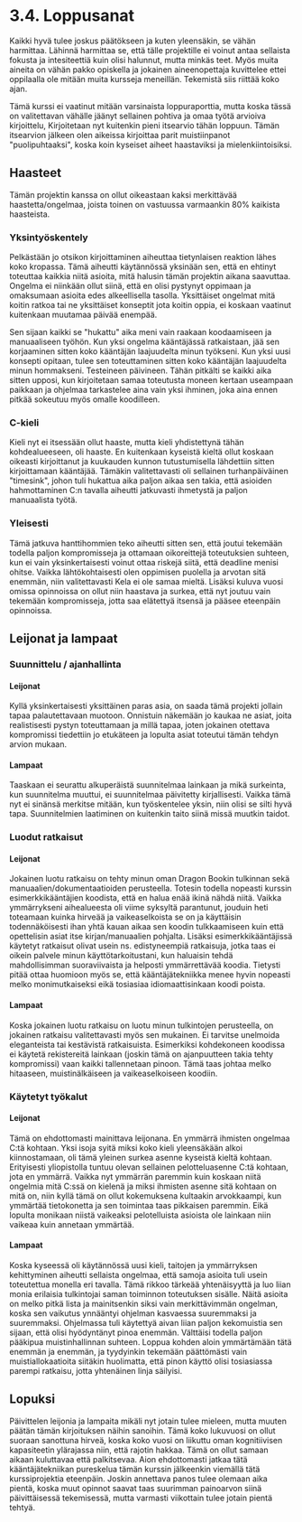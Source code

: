 # 3.4. Loppusanat

Kaikki hyvä tulee joskus päätökseen ja kuten yleensäkin, se vähän harmittaa.
Lähinnä harmittaa se, että tälle projektille ei voinut antaa sellaista fokusta
ja intesiteettiä kuin olisi halunnut, mutta minkäs teet. Myös muita aineita
on vähän pakko opiskella ja jokainen aineenopettaja kuvittelee ettei oppilaalla
ole mitään muita kursseja meneillän. Tekemistä siis riittää koko ajan. 

Tämä kurssi ei vaatinut mitään varsinaista loppuraporttia, mutta koska tässä
on valitettavan vähälle jäänyt sellainen pohtiva ja omaa työtä arvioiva 
kirjoittelu, Kirjoitetaan nyt kuitenkin pieni itsearvio tähän loppuun. 
Tämän itsearvion jälkeen olen aikeissa kirjoittaa parit muistiinpanot
"puolipuhtaaksi", koska koin kyseiset aiheet haastaviksi ja mielenkiintoisiksi.


## Haasteet

Tämän projektin kanssa on ollut oikeastaan kaksi merkittävää haastetta/ongelmaa,
joista toinen on vastuussa varmaankin 80% kaikista haasteista.

### Yksintyöskentely

Pelkästään jo otsikon kirjoittaminen aiheuttaa tietynlaisen reaktion lähes 
koko kropassa. Tämä aiheutti käytännössä yksinään sen, että en ehtinyt
toteuttaa kaikkia niitä asioita, mitä halusin tämän projektin aikana saavuttaa.
Ongelma ei niinkään ollut siinä, että en olisi pystynyt oppimaan ja omaksumaan
asioita edes alkeellisella tasolla. Yksittäiset ongelmat mitä koitin ratkoa tai
ne yksittäiset konseptit jota koitin oppia, ei koskaan vaatinut kuitenkaan
muutamaa päivää enempää.

Sen sijaan kaikki se "hukattu" aika meni vain raakaan koodaamiseen ja manuaaliseen
työhön. Kun yksi ongelma kääntäjässä ratkaistaan, jää sen korjaaminen sitten
koko kääntäjän laajuudelta minun työkseni. Kun yksi uusi konsepti opitaan,
tulee sen toteuttaminen sitten koko kääntäjän laajuudelta minun hommakseni.
Testeineen päivineen. Tähän pitkälti se kaikki aika sitten upposi, kun 
kirjoitetaan samaa toteutusta moneen kertaan useampaan paikkaan ja ohjelmaa
tarkastelee aina vain yksi ihminen, joka aina ennen pitkää sokeutuu myös
omalle koodilleen.

### C-kieli

Kieli nyt ei itsessään ollut haaste, mutta kieli yhdistettynä tähän kohdealueeseen,
oli haaste. En kuitenkaan kyseistä kieltä ollut koskaan oikeasti kirjoittanut
ja kuukauden kunnon tutustumisella lähdettiin sitten kirjoittamaan kääntäjää.
Tämäkin valitettavasti oli sellainen turhanpäiväinen "timesink", johon tuli
hukattua aika paljon aikaa sen takia, että asioiden hahmottaminen C:n tavalla
aiheutti jatkuvasti ihmetystä ja paljon manuaalista työtä.

### Yleisesti

Tämä jatkuva hanttihommien teko aiheutti sitten sen, että joutui tekemään
todella paljon kompromisseja ja ottamaan oikoreittejä toteutuksien suhteen,
kun ei vain yksinkertaisesti voinut ottaa riskejä siitä, että deadline menisi
ohitse. Vaikka lähtökohtaisesti olen oppimisen puolella ja arvotan sitä
enemmän, niin valitettavasti Kela ei ole samaa mieltä. Lisäksi kuluva vuosi 
omissa opinnoissa on ollut niin haastava ja surkea, että nyt joutuu vain tekemään
kompromisseja, jotta saa elätettyä itsensä ja pääsee eteenpäin opinnoissa.


## Leijonat ja lampaat

### Suunnittelu / ajanhallinta

#### Leijonat 

Kyllä yksinkertaisesti yksittäinen paras asia, on saada tämä projekti jollain
tapaa palautettavaan muotoon. Onnistuin näkemään jo kaukaa ne asiat, joita
realistisesti pystyn toteuttamaan ja millä tapaa, joten jokainen otettava
kompromissi tiedettiin jo etukäteen ja lopulta asiat toteutui tämän tehdyn
arvion mukaan.

#### Lampaat

Taaskaan ei seurattu alkuperäistä suunnitelmaa lainkaan ja mikä surkeinta,
kun suunnitelma muuttui, ei suunnitelmaa päivitetty kirjallisesti. Vaikka tämä
nyt ei sinänsä merkitse mitään, kun työskentelee yksin, niin olisi se silti
hyvä tapa. Suunnitelmien laatiminen on kuitenkin taito siinä missä muutkin
taidot.


### Luodut ratkaisut

#### Leijonat

Jokainen luotu ratkaisu on tehty minun oman Dragon Bookin tulkinnan
sekä manuaalien/dokumentaatioiden perusteella. Totesin todella nopeasti
kurssin esimerkkikääntäjien koodista, että en halua enää ikinä nähdä niitä.
Vaikka ymmärrykseni aihealueesta oli viime syksyltä parantunut, jouduin
heti toteamaan kuinka hirveää ja vaikeaselkoista se on ja käyttäisin
todennäköisesti ihan yhtä kauan aikaa sen koodin tulkkaamiseen kuin että
opettelisin asiat itse kirjan/manuaalien pohjalta. Lisäksi esimerkkikääntäjissä
käytetyt ratkaisut olivat usein ns. edistyneempiä ratkaisuja, jotka
taas ei oikein palvele minun käyttötarkoitustani, kun haluaisin tehdä
mahdollisimman suoraviivaista ja helposti ymmärrettävää koodia. Tietysti
pitää ottaa huomioon myös se, että kääntäjätekniikka menee hyvin nopeasti
melko monimutkaiseksi eikä tosiasiaa idiomaattisinkaan koodi poista.

#### Lampaat

Koska jokainen luotu ratkaisu on luotu minun tulkintojen perusteella,
on jokainen ratkaisu valitettavasti myös sen mukainen. Ei tarvitse unelmoida
eleganteista tai kestävistä ratkaisuista. Esimerkiksi kohdekoneen koodissa
ei käytetä rekistereitä lainkaan (joskin tämä on ajanpuutteen takia tehty
kompromissi) vaan kaikki tallennetaan pinoon. Tämä taas johtaa melko
hitaaseen, muistinälkäiseen ja vaikeaselkoiseen koodiin.


### Käytetyt työkalut

#### Leijonat

Tämä on ehdottomasti mainittava leijonana. En ymmärrä ihmisten ongelmaa C:tä
kohtaan. Yksi isoja syitä miksi koko kieli yleensäkään alkoi kiinnostamaan,
oli tämä yleinen surkea asenne kyseistä kieltä kohtaan. Erityisesti yliopistolla
tuntuu olevan sellainen pelotteluasenne C:tä kohtaan, jota en ymmärrä.
Vaikka nyt ymmärrän paremmin kuin koskaan niitä ongelmia mitä C:ssä on kielenä
ja miksi ihmisten asenne sitä kohtaan on mitä on, niin kyllä tämä on ollut
kokemuksena kultaakin arvokkaampi, kun ymmärtää tietokonetta ja sen toimintaa
taas pikkaisen paremmin. Eikä lopulta monikaan niistä vaikeaksi pelotelluista 
asioista ole lainkaan niin vaikeaa kuin annetaan ymmärtää.

#### Lampaat

Koska kyseessä oli käytännössä uusi kieli, taitojen ja ymmärryksen 
kehittyminen aiheutti sellaista ongelmaa, että samoja asioita tuli usein
toteutettua monella eri tavalla. Tämä rikkoo tärkeää yhtenäisyyttä ja
luo liian monia erilaisia tulkintojai saman toiminnon toteutuksen sisälle. 
Näitä asioita on melko pitkä lista ja mainitsenkin siksi vain merkittävimmän 
ongelman, koska sen vaikutus ynnääntyi ohjelman kasvaessa suuremmaksi ja 
suuremmaksi. Ohjelmassa tuli käytettyä aivan liian paljon kekomuistia sen 
sijaan, että olisi hyödyntänyt pinoa enemmän. Välttäisi todella paljon
pääkipua muistinhallinnan suhteen. Loppua kohden aloin ymmärtämään tätä
enemmän ja enemmän, ja tyydyinkin tekemään päättömästi vain muistiallokaatioita
siitäkin huolimatta, että pinon käyttö olisi tosiasiassa parempi ratkaisu,
jotta yhtenäinen linja säilyisi.


## Lopuksi

Päivittelen leijonia ja lampaita mikäli nyt jotain tulee mieleen, mutta muuten
päätän tämän kirjoituksen näihin sanoihin. Tämä koko lukuvuosi on ollut suoraan
sanottuna hirveä, koska koko vuosi on liikuttu oman kognitiivisen kapasiteetin
ylärajassa niin, että rajotin hakkaa. Tämä on ollut samaan aikaan kuluttavaa
että palkitsevaa. Aion ehdottomasti jatkaa tätä kääntäjätekniikan pureskelua
tämän kurssin jälkeenkin viemällä tätä kurssiprojektia eteenpäin. Joskin
annettava panos tulee olemaan aika pientä, koska muut opinnot saavat taas
suurimman painoarvon siinä päivittäisessä tekemisessä, mutta varmasti viikottain
tulee jotain pientä tehtyä.
